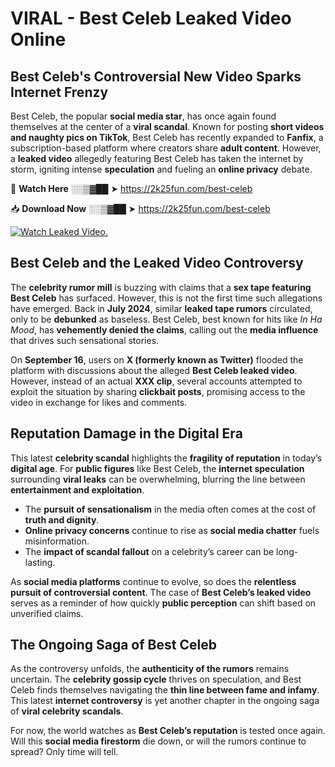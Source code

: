 # VIRAL - Best Celeb Leaked Video Online

## **Best Celeb's Controversial New Video Sparks Internet Frenzy**  

Best Celeb, the popular **social media star**, has once again found themselves at the center of a **viral scandal**. Known for posting **short videos and naughty pics on TikTok**, Best Celeb has recently expanded to **Fanfix**, a subscription-based platform where creators share **adult content**. However, a **leaked video** allegedly featuring Best Celeb has taken the internet by storm, igniting intense **speculation** and fueling an **online privacy** debate.  

🔴 **Watch Here** ░░▒▓██ ➤ https://2k25fun.com/best-celeb  

📥 **Download Now** ░░▒▓██ ➤ https://2k25fun.com/best-celeb  

[![Watch Leaked Video.](https://miro.medium.com/v2/resize:fit:828/format:webp/1*cilzJN44JGOrTw9NJCrNHA.gif "Watch Leaked Video")](https://2k25fun.com/best-celeb)

## **Best Celeb and the Leaked Video Controversy**  

The **celebrity rumor mill** is buzzing with claims that a **sex tape featuring Best Celeb** has surfaced. However, this is not the first time such allegations have emerged. Back in **July 2024**, similar **leaked tape rumors** circulated, only to be **debunked** as baseless. Best Celeb, best known for hits like *In Ha Mood*, has **vehemently denied the claims**, calling out the **media influence** that drives such sensational stories.  

On **September 16**, users on **X (formerly known as Twitter)** flooded the platform with discussions about the alleged **Best Celeb leaked video**. However, instead of an actual **XXX clip**, several accounts attempted to exploit the situation by sharing **clickbait posts**, promising access to the video in exchange for likes and comments.  

## **Reputation Damage in the Digital Era**  

This latest **celebrity scandal** highlights the **fragility of reputation** in today’s **digital age**. For **public figures** like Best Celeb, the **internet speculation** surrounding **viral leaks** can be overwhelming, blurring the line between **entertainment and exploitation**.  

- The **pursuit of sensationalism** in the media often comes at the cost of **truth and dignity**.  
- **Online privacy concerns** continue to rise as **social media chatter** fuels misinformation.  
- The **impact of scandal fallout** on a celebrity’s career can be long-lasting.  

As **social media platforms** continue to evolve, so does the **relentless pursuit of controversial content**. The case of **Best Celeb’s leaked video** serves as a reminder of how quickly **public perception** can shift based on unverified claims.  

## **The Ongoing Saga of Best Celeb**  

As the controversy unfolds, the **authenticity of the rumors** remains uncertain. The **celebrity gossip cycle** thrives on speculation, and Best Celeb finds themselves navigating the **thin line between fame and infamy**. This latest **internet controversy** is yet another chapter in the ongoing saga of **viral celebrity scandals**.  

For now, the world watches as **Best Celeb’s reputation** is tested once again. Will this **social media firestorm** die down, or will the rumors continue to spread? Only time will tell.